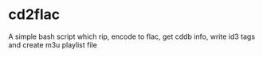 cd2flac
=======

A simple bash script which rip, encode to flac, get cddb info, write id3 tags
and create m3u playlist file